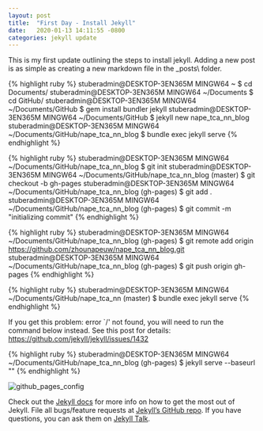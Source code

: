 ```yaml
---
layout: post
title:  "First Day - Install Jekyll"
date:   2020-01-13 14:11:55 -0800
categories: jekyll update
---
```

This is my first update outlining the steps to install jekyll. Adding a new post is as simple as creating a new markdown file
in the _posts\ folder.


{% highlight ruby %}
stuberadmin@DESKTOP-3EN365M MINGW64 ~
$ cd Documents/
stuberadmin@DESKTOP-3EN365M MINGW64 ~/Documents
$ cd GitHub/
stuberadmin@DESKTOP-3EN365M MINGW64 ~/Documents/GitHub
$ gem install bundler jekyll
stuberadmin@DESKTOP-3EN365M MINGW64 ~/Documents/GitHub
$ jekyll new nape_tca_nn_blog
stuberadmin@DESKTOP-3EN365M MINGW64 ~/Documents/GitHub/nape_tca_nn_blog
$ bundle exec jekyll serve
{% endhighlight %}

{% highlight ruby %}
stuberadmin@DESKTOP-3EN365M MINGW64 ~/Documents/GitHub/nape_tca_nn_blog
$ git init
stuberadmin@DESKTOP-3EN365M MINGW64 ~/Documents/GitHub/nape_tca_nn_blog (master)
$ git checkout -b gh-pages
stuberadmin@DESKTOP-3EN365M MINGW64 ~/Documents/GitHub/nape_tca_nn_blog (gh-pages)
$ git add .
stuberadmin@DESKTOP-3EN365M MINGW64 ~/Documents/GitHub/nape_tca_nn_blog (gh-pages)
$ git commit -m "initializing commit"
{% endhighlight %}

{% highlight ruby %}
stuberadmin@DESKTOP-3EN365M MINGW64 ~/Documents/GitHub/nape_tca_nn_blog (gh-pages)
$ git remote add origin https://github.com/zhounapeuw/nape_tca_nn_blog.git
stuberadmin@DESKTOP-3EN365M MINGW64 ~/Documents/GitHub/nape_tca_nn_blog (gh-pages)
$ git push origin gh-pages
{% endhighlight %}

{% highlight ruby %}
stuberadmin@DESKTOP-3EN365M MINGW64 ~/Documents/GitHub/nape_tca_nn (master)
$ bundle exec jekyll serve
{% endhighlight %}

If you get this problem: error `/' not found, you will need to run the command below instead.
See this post for details: https://github.com/jekyll/jekyll/issues/1432

{% highlight ruby %}
stuberadmin@DESKTOP-3EN365M MINGW64 ~/Documents/GitHub/nape_tca_nn_blog (gh-pages)
$ jekyll serve --baseurl ""
{% endhighlight %}

![github_pages_config](/nape_tca_nn_blog/images/github_pages_config.png)

Check out the [Jekyll docs][jekyll-docs] for more info on how to get the most out of Jekyll. File all bugs/feature requests at [Jekyll’s GitHub repo][jekyll-gh]. If you have questions, you can ask them on [Jekyll Talk][jekyll-talk].

[jekyll-docs]: https://jekyllrb.com/docs/home
[jekyll-gh]:   https://github.com/jekyll/jekyll
[jekyll-talk]: https://talk.jekyllrb.com/

